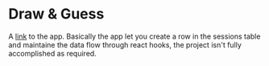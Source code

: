 # Draw & Guess

A [link](https://drawandguess.netlify.app/) to the app.
Basically the app let you create a row in the sessions table and maintaine the data flow through react hooks, the project isn't fully accomplished as required.

